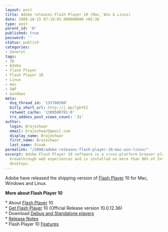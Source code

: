 ```yaml
---
layout: post
title: Adobe releases Flash Player 10 (Mac, Win & Linux)
date: 2008-10-15 07:19:03.000000000 +05:30
type: post
parent_id: '0'
published: true
password: ''
status: publish
categories:
- General
tags:
- 3D
- Adobe
- Flash Player
- Flash Player 10
- Linux
- mac
- SWF
- windows
meta:
  dsq_thread_id: '135706580'
  bitly_short_url: http://j.mp/lgkYkI
  retweet_cache: '1309580781:0'
  trx_addons_post_views_count: '31'
author:
  login: Brajeshwar
  email: brajeshwar@gmail.com
  display_name: Brajeshwar
  first_name: Brajeshwar
  last_name: Oinam
permalink: "/2008/adobe-releases-flash-player-10-mac-win-linux/"
excerpt: Adobe Flash Player 10 software is a cross-platform browser plug-in that delivers
  breakthrough web experiences and is installed on more than 98% of Internet-connected
  desktops.
---
```

<p>Adobe have released the shipping version of <a href="http://www.adobe.com/go/flashplayer/">Flash Player</a> 10 for Mac, Windows and Linux.</p>
<p><strong>More about Flash Player 10</strong></p>
<p>* About <a href="http://www.adobe.com/go/flashplayer/">Flash Player</a> 10<br />
* <a href="http://www.adobe.com/go/getflash/">Get Flash Player</a> 10 (Official Release version 10.0.12.36)<br />
* Download <a href="http://www.adobe.com/support/flashplayer/downloads.html#fp10">Debug and Standalone players</a><br />
* <a href="http://www.adobe.com/support/documentation/en/flashplayer/releasenotes.html#p10">Release Notes</a><br />
* Flash Player 10 <a href="http://www.adobe.com/products/flashplayer/features/">Features</a></p>
